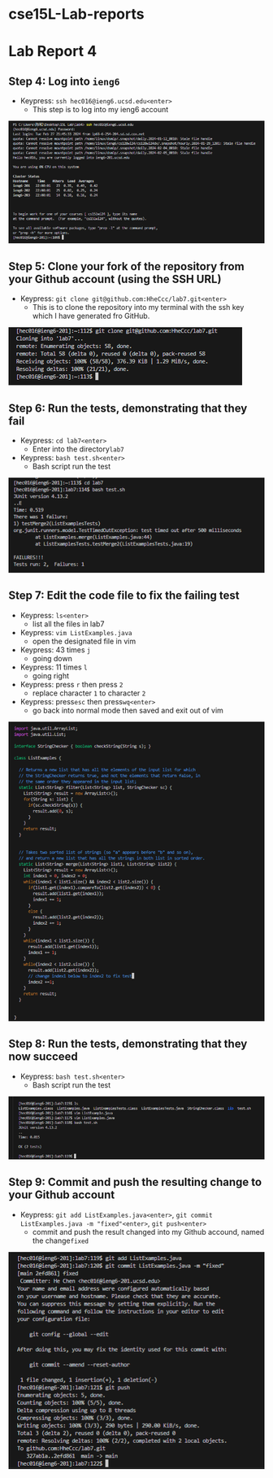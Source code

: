 # cse15L-Lab-reports
# Lab Report 4
## Step 4: Log into `ieng6`
* Keypress: `ssh hec016@ieng6.ucsd.edu<enter>`
  - This step is to log into my ieng6 account

![image](step4.png)
## Step 5: Clone your fork of the repository from your Github account (using the SSH URL)
* Keypress: `git clone git@github.com:HheCcc/lab7.git<enter>`
  - This is to clone the repository into my terminal with the ssh key which I have generated fro GitHub.

![image](step5.png)
## Step 6: Run the tests, demonstrating that they fail
* Keypress: `cd lab7<enter>`
  - Enter into the directory`lab7`
* Keypress: `bash test.sh<enter>`
  - Bash script run the test

![image](step6.png)
## Step 7: Edit the code file to fix the failing test
* Keypress: `ls<enter>`
  - list all the files in lab7
* Keypress: `vim ListExamples.java`
  - open the designated file in vim
* Keypress: 43 times `j`
  - going down
* Keypress: 11 times `l`
  - going right
* Keypress: press `r` then press `2`
  - replace character `1` to character `2`
* Keypress: press`esc` then press`wq<enter>`
  - go back into normal mode then saved and exit out of vim

![image](step7.png)
## Step 8: Run the tests, demonstrating that they now succeed
* Keypress: `bash test.sh<enter>`
  - Bash script run the test

![image](step8.png)

## Step 9: Commit and push the resulting change to your Github account
* Keypress: `git add ListExamples.java<enter>`, `git commit ListExamples.java -m "fixed"<enter>`, `git push<enter>`
  - commit and push the result changed into my Github accound, named the change`fixed`

![image](step9.png)
